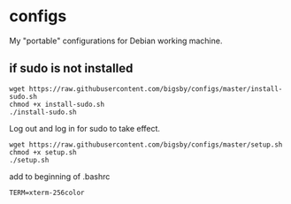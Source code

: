 # configs
My "portable" configurations for Debian working machine.

## if sudo is not installed
```
wget https://raw.githubusercontent.com/bigsby/configs/master/install-sudo.sh
chmod +x install-sudo.sh
./install-sudo.sh
```

Log out and log in for sudo to take effect.

```
wget https://raw.githubusercontent.com/bigsby/configs/master/setup.sh
chmod +x setup.sh
./setup.sh
```

add to beginning of .bashrc
```
TERM=xterm-256color
```
